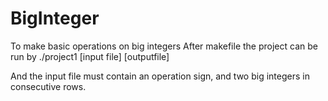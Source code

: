 # BigInteger

To make basic operations on big integers 
After makefile the project can be run by
./project1 [input file] [outputfile]

And the input file must contain an operation sign, and two big integers in consecutive rows.
